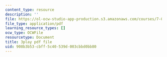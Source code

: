 ```yaml
---
content_type: resource
description: ''
file: https://ol-ocw-studio-app-production.s3.amazonaws.com/courses/7-01sc-fundamentals-of-biology-fall-2011/908b3b53cbff5c40539d003cbbd0bb80_reYwbnuhFU0.pdf
file_type: application/pdf
learning_resource_types: []
ocw_type: OCWFile
resourcetype: Document
title: 3play pdf file
uid: 908b3b53-cbff-5c40-539d-003cbbd0bb80
---
```

